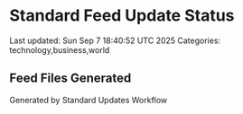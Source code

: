 # Standard Feed Update Status
Last updated: Sun Sep  7 18:40:52 UTC 2025
Categories: technology,business,world

## Feed Files Generated

Generated by Standard Updates Workflow

